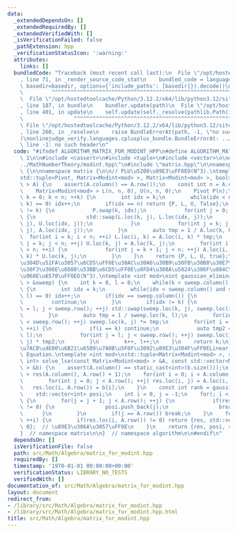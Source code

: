 ```yaml
---
data:
  _extendedDependsOn: []
  _extendedRequiredBy: []
  _extendedVerifiedWith: []
  _isVerificationFailed: false
  _pathExtension: hpp
  _verificationStatusIcon: ':warning:'
  attributes:
    links: []
  bundledCode: "Traceback (most recent call last):\n  File \"/opt/hostedtoolcache/Python/3.12.2/x64/lib/python3.12/site-packages/onlinejudge_verify/documentation/build.py\"\
    , line 71, in _render_source_code_stat\n    bundled_code = language.bundle(stat.path,\
    \ basedir=basedir, options={'include_paths': [basedir]}).decode()\n          \
    \         ^^^^^^^^^^^^^^^^^^^^^^^^^^^^^^^^^^^^^^^^^^^^^^^^^^^^^^^^^^^^^^^^^^^^^^^^^^^^^^^^^\n\
    \  File \"/opt/hostedtoolcache/Python/3.12.2/x64/lib/python3.12/site-packages/onlinejudge_verify/languages/cplusplus.py\"\
    , line 187, in bundle\n    bundler.update(path)\n  File \"/opt/hostedtoolcache/Python/3.12.2/x64/lib/python3.12/site-packages/onlinejudge_verify/languages/cplusplus_bundle.py\"\
    , line 401, in update\n    self.update(self._resolve(pathlib.Path(included), included_from=path))\n\
    \                ^^^^^^^^^^^^^^^^^^^^^^^^^^^^^^^^^^^^^^^^^^^^^^^^^^^^^^^^^\n \
    \ File \"/opt/hostedtoolcache/Python/3.12.2/x64/lib/python3.12/site-packages/onlinejudge_verify/languages/cplusplus_bundle.py\"\
    , line 260, in _resolve\n    raise BundleErrorAt(path, -1, \"no such header\"\
    )\nonlinejudge_verify.languages.cplusplus_bundle.BundleErrorAt: ../MathNumberTheory/modint.hpp:\
    \ line -1: no such header\n"
  code: "#ifndef ALGORITHM_MATRIX_FOR_MODINT_HPP\n#define ALGORITHM_MATRIX_FOR_MODINT_HPP\
    \ 1\n\n#include <cassert>\n#include <tuple>\n#include <vector>\n\n#include \"\
    ../MathNumberTheory/modint.hpp\"\n#include \"matrix.hpp\"\n\nnamespace algorithm\
    \ {\n\nnamespace matrix {\n\n// PLU\u5206\u89E3\uFF0EO(N^3).\ntemplate <int mod>\n\
    std::tuple<Pivot, Matrix<Modint<mod> >, Matrix<Modint<mod> >, bool> lu_decomposition(Matrix<Modint<mod>\
    \ > A) {\n    assert(A.column() == A.row());\n    const int n = A.column();\n\
    \    Matrix<Modint<mod> > L(n, n, 0), U(n, n, 0);\n    Pivot P(n);\n    for(int\
    \ k = 0; k < n; ++k) {\n        int idx = k;\n        while(idx < n and A.loc(idx,\
    \ k) == 0) idx++;\n        if(idx == n) return {P, L, U, false};\n        if(idx\
    \ != k) {\n            P.swap(k, idx);\n            for(int j = 0; j < k; ++j)\
    \ {\n                std::swap(L.loc(k, j), L.loc(idx, j));\n                std::swap(U.loc(k,\
    \ j), U.loc(idx, j));\n            }\n            for(int j = k; j < n; ++j) std::swap(A.loc(k,\
    \ j), A.loc(idx, j));\n        }\n        auto tmp = 1 / A.loc(k, k);\n      \
    \  for(int i = k; i < n; ++i) L.loc(i, k) = A.loc(i, k) * tmp;\n        for(int\
    \ j = k; j < n; ++j) U.loc(k, j) = A.loc(k, j);\n        for(int i = k + 1; i\
    \ < n; ++i) {\n            for(int j = k + 1; j < n; ++j) A.loc(i, j) -= L.loc(i,\
    \ k) * U.loc(k, j);\n        }\n    }\n    return {P, L, U, true};\n}\n\n// \u6383\
    \u304D\u51FA\u3057\u6CD5\uFF0E\u30AC\u30A6\u30B9\u30FB\u30B8\u30E7\u30EB\u30C0\
    \u30F3\u306E\u6D88\u53BB\u6CD5\uFF0E\u8FD4\u308A\u5024\u306F\u884C\u5217\u306E\
    \u968E\u6570\uFF0EO(N^3).\ntemplate <int mod>\nint gaussian_elimination(Matrix<Modint<mod>\
    \ > &sweep) {\n    int k = 0, l = 0;\n    while(k < sweep.column() and l < sweep.row())\
    \ {\n        int idx = k;\n        while(idx < sweep.column() and sweep.loc(idx,\
    \ l) == 0) idx++;\n        if(idx == sweep.column()) {\n            l++;\n   \
    \         continue;\n        }\n        if(idx != k) {\n            for(int j\
    \ = l; j < sweep.row(); ++j) std::swap(sweep.loc(k, j), sweep.loc(idx, j));\n\
    \        }\n        auto tmp = 1 / sweep.loc(k, l);\n        for(int j = l; j\
    \ < sweep.row(); ++j) sweep.loc(k, j) *= tmp;\n        for(int i = 0; i < sweep.column();\
    \ ++i) {\n            if(i == k) continue;\n            auto tmp2 = -sweep.loc(i,\
    \ l);\n            for(int j = l; j < sweep.row(); ++j) sweep.loc(i, j) += sweep.loc(k,\
    \ j) * tmp2;\n        }\n        k++, l++;\n    }\n    return k;\n}\n\n// \u9023\
    \u7ACB\u4E00\u6B21\u65B9\u7A0B\u5F0F\u3092\u89E3\u304F\uFF0ELinear Simultaneous\
    \ Equation.\ntemplate <int mod>\nstd::tuple<Matrix<Modint<mod> >, std::vector<int>,\
    \ int> solve_lse(const Matrix<Modint<mod> > &A, const std::vector<Modint<mod>\
    \ > &b) {\n    assert(A.column() == static_cast<int>(b.size()));\n    Matrix<Modint<mod>\
    \ > res(A.column(), A.row() + 1);\n    for(int i = 0; i < A.column(); ++i) {\n\
    \        for(int j = 0; j < A.row(); ++j) res.loc(i, j) = A.loc(i, j);\n     \
    \   res.loc(i, A.row()) = b[i];\n    }\n    const int rank = gaussian_elimination(res);\n\
    \    std::vector<int> posi;\n    int i = 0, j = -1;\n    for(; i < rank; ++i)\
    \ {\n        for(j = j + 1; j < A.row(); ++j) {\n            if(res.loc(i, j)\
    \ != 0) {\n                posi.push_back(j);\n                break;\n      \
    \      }\n        }\n        if(j == A.row()) break;\n    }\n    for(; i < rank;\
    \ ++i) {\n        if(res.loc(i, A.row()) != 0) return {res, std::vector<int>(),\
    \ 0};  // \u89E3\u306A\u3057\uFF0E\n    }\n    return {res, posi, rank};\n}\n\n\
    }  // namespace matrix\n\n}  // namespace algorithm\n\n#endif\n"
  dependsOn: []
  isVerificationFile: false
  path: src/Math/Algebra/matrix_for_modint.hpp
  requiredBy: []
  timestamp: '1970-01-01 00:00:00+00:00'
  verificationStatus: LIBRARY_NO_TESTS
  verifiedWith: []
documentation_of: src/Math/Algebra/matrix_for_modint.hpp
layout: document
redirect_from:
- /library/src/Math/Algebra/matrix_for_modint.hpp
- /library/src/Math/Algebra/matrix_for_modint.hpp.html
title: src/Math/Algebra/matrix_for_modint.hpp
---
```

